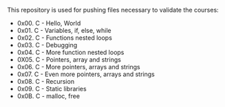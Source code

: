 This repository is used for pushing files necessary to validate the courses:
- 0x00. C - Hello, World
- 0x01. C - Variables, if, else, while
- 0x02. C - Functions nested loops
- 0x03. C - Debugging
- 0x04. C - More function nested loops
- 0X05. C - Pointers, array and strings
- 0x06. C - More pointers, arrays and strings
- 0x07. C - Even more pointers, arrays and strings
- 0x08. C - Recursion
- 0x09. C - Static libraries
- 0x0B. C - malloc, free